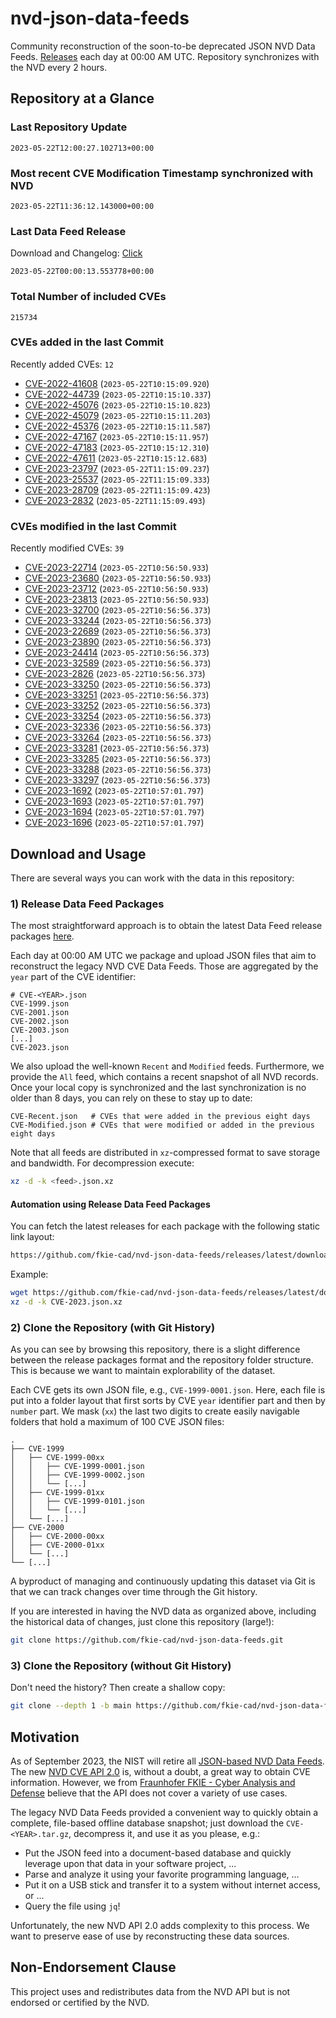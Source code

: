 # nvd-json-data-feeds

Community reconstruction of the soon-to-be deprecated JSON NVD Data Feeds. 
[Releases](https://github.com/fkie-cad/nvd-json-data-feeds/releases/latest) each day at 00:00 AM UTC.
Repository synchronizes with the NVD every 2 hours.

## Repository at a Glance

### Last Repository Update

```plain
2023-05-22T12:00:27.102713+00:00
```

### Most recent CVE Modification Timestamp synchronized with NVD

```plain
2023-05-22T11:36:12.143000+00:00
```

### Last Data Feed Release

Download and Changelog: [Click](https://github.com/fkie-cad/nvd-json-data-feeds/releases/latest)

```plain
2023-05-22T00:00:13.553778+00:00
```

### Total Number of included CVEs

```plain
215734
```

### CVEs added in the last Commit

Recently added CVEs: `12`

* [CVE-2022-41608](CVE-2022/CVE-2022-416xx/CVE-2022-41608.json) (`2023-05-22T10:15:09.920`)
* [CVE-2022-44739](CVE-2022/CVE-2022-447xx/CVE-2022-44739.json) (`2023-05-22T10:15:10.337`)
* [CVE-2022-45076](CVE-2022/CVE-2022-450xx/CVE-2022-45076.json) (`2023-05-22T10:15:10.823`)
* [CVE-2022-45079](CVE-2022/CVE-2022-450xx/CVE-2022-45079.json) (`2023-05-22T10:15:11.203`)
* [CVE-2022-45376](CVE-2022/CVE-2022-453xx/CVE-2022-45376.json) (`2023-05-22T10:15:11.587`)
* [CVE-2022-47167](CVE-2022/CVE-2022-471xx/CVE-2022-47167.json) (`2023-05-22T10:15:11.957`)
* [CVE-2022-47183](CVE-2022/CVE-2022-471xx/CVE-2022-47183.json) (`2023-05-22T10:15:12.310`)
* [CVE-2022-47611](CVE-2022/CVE-2022-476xx/CVE-2022-47611.json) (`2023-05-22T10:15:12.683`)
* [CVE-2023-23797](CVE-2023/CVE-2023-237xx/CVE-2023-23797.json) (`2023-05-22T11:15:09.237`)
* [CVE-2023-25537](CVE-2023/CVE-2023-255xx/CVE-2023-25537.json) (`2023-05-22T11:15:09.333`)
* [CVE-2023-28709](CVE-2023/CVE-2023-287xx/CVE-2023-28709.json) (`2023-05-22T11:15:09.423`)
* [CVE-2023-2832](CVE-2023/CVE-2023-28xx/CVE-2023-2832.json) (`2023-05-22T11:15:09.493`)


### CVEs modified in the last Commit

Recently modified CVEs: `39`

* [CVE-2023-22714](CVE-2023/CVE-2023-227xx/CVE-2023-22714.json) (`2023-05-22T10:56:50.933`)
* [CVE-2023-23680](CVE-2023/CVE-2023-236xx/CVE-2023-23680.json) (`2023-05-22T10:56:50.933`)
* [CVE-2023-23712](CVE-2023/CVE-2023-237xx/CVE-2023-23712.json) (`2023-05-22T10:56:50.933`)
* [CVE-2023-23813](CVE-2023/CVE-2023-238xx/CVE-2023-23813.json) (`2023-05-22T10:56:50.933`)
* [CVE-2023-32700](CVE-2023/CVE-2023-327xx/CVE-2023-32700.json) (`2023-05-22T10:56:56.373`)
* [CVE-2023-33244](CVE-2023/CVE-2023-332xx/CVE-2023-33244.json) (`2023-05-22T10:56:56.373`)
* [CVE-2023-22689](CVE-2023/CVE-2023-226xx/CVE-2023-22689.json) (`2023-05-22T10:56:56.373`)
* [CVE-2023-23890](CVE-2023/CVE-2023-238xx/CVE-2023-23890.json) (`2023-05-22T10:56:56.373`)
* [CVE-2023-24414](CVE-2023/CVE-2023-244xx/CVE-2023-24414.json) (`2023-05-22T10:56:56.373`)
* [CVE-2023-32589](CVE-2023/CVE-2023-325xx/CVE-2023-32589.json) (`2023-05-22T10:56:56.373`)
* [CVE-2023-2826](CVE-2023/CVE-2023-28xx/CVE-2023-2826.json) (`2023-05-22T10:56:56.373`)
* [CVE-2023-33250](CVE-2023/CVE-2023-332xx/CVE-2023-33250.json) (`2023-05-22T10:56:56.373`)
* [CVE-2023-33251](CVE-2023/CVE-2023-332xx/CVE-2023-33251.json) (`2023-05-22T10:56:56.373`)
* [CVE-2023-33252](CVE-2023/CVE-2023-332xx/CVE-2023-33252.json) (`2023-05-22T10:56:56.373`)
* [CVE-2023-33254](CVE-2023/CVE-2023-332xx/CVE-2023-33254.json) (`2023-05-22T10:56:56.373`)
* [CVE-2023-32336](CVE-2023/CVE-2023-323xx/CVE-2023-32336.json) (`2023-05-22T10:56:56.373`)
* [CVE-2023-33264](CVE-2023/CVE-2023-332xx/CVE-2023-33264.json) (`2023-05-22T10:56:56.373`)
* [CVE-2023-33281](CVE-2023/CVE-2023-332xx/CVE-2023-33281.json) (`2023-05-22T10:56:56.373`)
* [CVE-2023-33285](CVE-2023/CVE-2023-332xx/CVE-2023-33285.json) (`2023-05-22T10:56:56.373`)
* [CVE-2023-33288](CVE-2023/CVE-2023-332xx/CVE-2023-33288.json) (`2023-05-22T10:56:56.373`)
* [CVE-2023-33297](CVE-2023/CVE-2023-332xx/CVE-2023-33297.json) (`2023-05-22T10:56:56.373`)
* [CVE-2023-1692](CVE-2023/CVE-2023-16xx/CVE-2023-1692.json) (`2023-05-22T10:57:01.797`)
* [CVE-2023-1693](CVE-2023/CVE-2023-16xx/CVE-2023-1693.json) (`2023-05-22T10:57:01.797`)
* [CVE-2023-1694](CVE-2023/CVE-2023-16xx/CVE-2023-1694.json) (`2023-05-22T10:57:01.797`)
* [CVE-2023-1696](CVE-2023/CVE-2023-16xx/CVE-2023-1696.json) (`2023-05-22T10:57:01.797`)


## Download and Usage

There are several ways you can work with the data in this repository:

### 1) Release Data Feed Packages

The most straightforward approach is to obtain the latest Data Feed release packages [here](releases/latest).

Each day at 00:00 AM UTC we package and upload JSON files that aim to reconstruct the legacy NVD CVE Data Feeds.
Those are aggregated by the `year` part of the CVE identifier:

```
# CVE-<YEAR>.json
CVE-1999.json
CVE-2001.json
CVE-2002.json
CVE-2003.json
[...]
CVE-2023.json
```

We also upload the well-known `Recent` and `Modified` feeds.
Furthermore, we provide the `All` feed, which contains a recent snapshot of all NVD records.
Once your local copy is synchronized and the last synchronization is no older than 8 days, you can rely on these to stay up to date:

```plain
CVE-Recent.json   # CVEs that were added in the previous eight days
CVE-Modified.json # CVEs that were modified or added in the previous eight days
```

Note that all feeds are distributed in `xz`-compressed format to save storage and bandwidth.
For decompression execute:

```sh
xz -d -k <feed>.json.xz
```


#### Automation using Release Data Feed Packages

You can fetch the latest releases for each package with the following static link layout:

```sh
https://github.com/fkie-cad/nvd-json-data-feeds/releases/latest/download/CVE-<YEAR>.json.xz
```

Example:

```sh
wget https://github.com/fkie-cad/nvd-json-data-feeds/releases/latest/download/CVE-2023.json.xz
xz -d -k CVE-2023.json.xz
```

### 2) Clone the Repository (with Git History)

As you can see by browsing this repository, there is a slight difference between the release packages format and the repository folder structure.
This is because we want to maintain explorability of the dataset.

Each CVE gets its own JSON file, e.g., `CVE-1999-0001.json`.
Here, each file is put into a folder layout that first sorts by CVE `year` identifier part and then by `number` part.
We mask (`xx`) the last two digits to create easily navigable folders that hold a maximum of 100 CVE JSON files:

```plain
.
├── CVE-1999
│   ├── CVE-1999-00xx
│   │   ├── CVE-1999-0001.json
│   │   ├── CVE-1999-0002.json
│   │   └── [...]
│   ├── CVE-1999-01xx
│   │   ├── CVE-1999-0101.json
│   │   └── [...]
│   └── [...]
├── CVE-2000
│   ├── CVE-2000-00xx
│   ├── CVE-2000-01xx
│   └── [...]
└── [...]
```

A byproduct of managing and continuously updating this dataset via Git is that we can track changes over time through the Git history.

If you are interested in having the NVD data as organized above, including the historical data of changes, just clone this repository (large!):

```sh
git clone https://github.com/fkie-cad/nvd-json-data-feeds.git
```

### 3) Clone the Repository (without Git History)

Don't need the history? Then create a shallow copy:

```sh
git clone --depth 1 -b main https://github.com/fkie-cad/nvd-json-data-feeds.git
```

## Motivation

As of September 2023, the NIST will retire all [JSON-based NVD Data Feeds](https://nvd.nist.gov/vuln/data-feeds#divRetirementBanner-1).
The new [NVD CVE API 2.0](https://nvd.nist.gov/developers/vulnerabilities) is, without a doubt, a great way to obtain CVE information.
However, we from [Fraunhofer FKIE - Cyber Analysis and Defense](https://www.fkie.fraunhofer.de/en/departments/cad.html) believe that the API does not cover a variety of use cases.

The legacy NVD Data Feeds provided a convenient way to quickly obtain a complete, file-based offline database snapshot; just download the `CVE-<YEAR>.tar.gz`, decompress it, and use it as you please, e.g.:

* Put the JSON feed into a document-based database and quickly leverage upon that data in your software project, ...
* Parse and analyze it using your favorite programming language, ...
* Put it on a USB stick and transfer it to a system without internet access, or ...
* Query the file using `jq`!

Unfortunately, the new NVD API 2.0 adds complexity to this process.
We want to preserve ease of use by reconstructing these data sources.

## Non-Endorsement Clause

This project uses and redistributes data from the NVD API but is not endorsed or certified by the NVD.